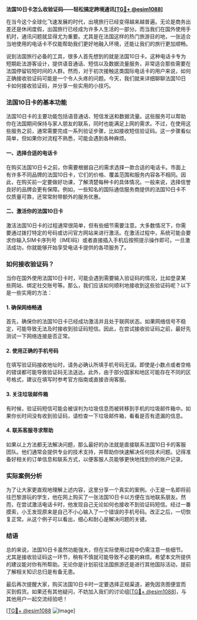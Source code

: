 **法国10日卡怎么收验证码——轻松搞定跨境通讯[[TG💪+ @esim1088](https://t.me/s/esim1088)]**

在当今这个全球化飞速发展的时代，出境旅行已经变得越来越普遍。无论是商务出差还是休闲度假，出国旅行已经成为许多人生活的一部分。而当我们在国外使用手机时，通讯问题就显得尤为重要。尤其是在法国这样的热门旅游目的地，一张适合当地使用的电话卡不仅能帮助我们更好地融入环境，还能让我们的旅行更加顺畅。

说到法国旅行必备的工具，很多人首先想到的就是法国10日卡。这种电话卡专为短期赴法游客设计，提供语音通话、短信以及数据流量服务，非常适合那些需要在法国停留较短时间的人群。然而，对于初次接触这类国际电话卡的用户来说，如何正确接收验证码可能是一个令人头疼的问题。今天，我们就来详细聊聊法国10日卡如何接收验证码，并分享一些实用的小技巧。

### 法国10日卡的基本功能

法国10日卡的主要功能包括语音通话、短信发送和数据流量。这些服务可以帮助你在法国期间保持与家人朋友的联系，同时也能满足上网的需求。不过，在使用这些服务之前，通常需要完成一系列验证步骤，比如接收短信验证码。这一步骤看似简单，但如果你对流程不熟悉，可能会遇到各种麻烦。

#### 一、选择合适的电话卡

在购买法国10日卡之前，你需要根据自己的需求选择一款合适的电话卡。市面上有许多不同品牌的法国10日卡，它们的价格、覆盖范围和服务内容各不相同。因此，在购买前一定要做好功课，了解清楚每种卡的具体情况。一般来说，选择信誉良好的品牌会更有保障。例如，一些知名的国际通信服务商提供的法国10日卡不仅质量可靠，还常常附带额外的服务优惠。

#### 二、激活你的法国10日卡

激活法国10日卡的过程通常很简单，但有些细节需要注意。大多数情况下，你需要通过拨打特定的号码或访问官方网站来进行激活。在激活过程中，系统可能会要求你输入SIM卡序列号（IMEI码）或者直接插入手机后按照提示操作即可。一旦激活成功，你就能够开始享受电话卡提供的各项服务了。

### 如何接收验证码？

当你在国外使用法国10日卡时，可能会遇到需要输入验证码的情况，比如登录某些网站、绑定社交账号等。那么，我们应该如何顺利地接收到这些验证码呢？以下是一些实用的方法：

#### 1. 确保网络畅通

首先，确保你的法国10日卡已经成功激活并且处于联网状态。如果网络信号不稳定，可能导致无法及时接收到验证码短信。因此，在尝试接收验证码之前，最好先测试一下网络连接是否正常。

#### 2. 使用正确的手机号码

在填写验证码接收地址时，请务必确认所填手机号码无误。即使是小数点或者空格的错误都可能导致验证码无法送达。此外，由于部分国家和地区可能存在不同的区号格式，建议在填写时参考官方指南或直接咨询客服。

#### 3. 关注垃圾邮件箱

有时候，验证码短信可能会被误判为垃圾信息而被转移到手机的垃圾邮件箱中。如果你长时间没有收到验证码，请检查一下垃圾邮件箱，看看是否有遗漏的信息。

#### 4. 联系客服寻求帮助

如果以上方法都无法解决问题，那么最好的办法就是直接联系法国10日卡的客服团队。他们通常会提供专业的技术支持，并帮助你快速解决任何技术问题。记得准备好相关的订单信息和联系方式，以便客服人员能够更快地找到你的账户记录。

### 实际案例分析

为了让大家更直观地理解上述内容，这里分享一个真实的案例。小王是一名即将前往巴黎游玩的学生，他在网上购买了一张法国10日卡以方便在当地联系朋友。然而，在尝试激活电话卡时，他发现自己无论如何也接收不到验证码短信。经过一番摸索，小王发现原来是自己不小心输入了一个错误的手机号码。改正之后，一切恢复正常。从这个例子可以看出，细心和耐心是解决问题的关键。

### 结语

总的来说，法国10日卡虽然功能强大，但在实际使用过程中仍需注意一些细节。尤其是接收验证码这一环节，稍有不慎就可能导致不必要的麻烦。希望本文所提供的建议能对你有所帮助。无论你是计划前往法国旅游还是进行其他国际活动，提前了解相关知识总归是有备无患。

最后再次提醒大家，购买法国10日卡时一定要选择正规渠道，避免因贪图便宜而买到假货。如果还有其他疑问，不妨加入我们的讨论组[[TG💪+ @esim1088](https://t.me/s/esim1088)]，与其他用户一起交流经验吧！

[[TG💪+ @esim1088](https://t.me/s/esim1088) ![Image](https://i.postimg.cc/4NQfJmqS/Snipaste-2025-05-13-00-14-12.png)]